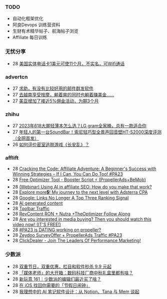 ### TODO
-  自动化框架优化
-  阿良Devops 训练营资料
-  生财有术精华帖子、航海帖子浏览
-  Affiliate 每日训练

### 无忧分享
<!-- ruyo:START -->
-  28 [美国实体电话卡1美元可使11个月，不实名，可Wifi通话](https://51.ruyo.net/18487.html)<!-- ruyo:END -->

### advertcn
<!-- advertcn:START -->
-  27 [求助，有没有比较好用的邮件群发软件](https://www.advertcn.com/forum.php?mod=viewthread&tid=112297)
-  27 [去越南享受按摩，躺着爽的同时也躺着赚美金……](https://www.advertcn.com/forum.php?mod=viewthread&tid=112296)
-  27 [美亚增加了接近5%佣金活动，为期3个月](https://www.advertcn.com/forum.php?mod=viewthread&tid=112294)<!-- advertcn:END -->

### zhihu
<!-- zhihu:START -->
-  27 [2023年618大屏轻薄本怎么选？LG gram全家桶，总有一款适合你](http://zhuanlan.zhihu.com/p/632641888?utm_campaign=rss&utm_medium=rss&utm_source=rss&utm_content=title)
-  27 [年轻人的第一台SoundBar！索尼轻巧型全景声回音壁HT-S2000深度评测（全网首发）](http://zhuanlan.zhihu.com/p/630990296?utm_campaign=rss&utm_medium=rss&utm_source=rss&utm_content=title)
-  26 [如何评价密室逃脱游戏《长安乱》？](http://www.zhihu.com/question/563950552/answer/3045961312?utm_campaign=rss&utm_medium=rss&utm_source=rss&utm_content=title)<!-- zhihu:END -->

### afflift
<!-- afflift:START -->
-  28 [Cracking the Code: Affiliate Adventure: A Beginner&#39;s Success with Winning Strategies – If I Can, You Can Do Too! #PA23](https://afflift.com/f/threads/cracking-the-code-affiliate-adventure-a-beginners-success-with-winning-strategies-%E2%80%93-if-i-can-you-can-do-too-pa23.11559/)
-  28 [Free Optimizer Tool - Booster Script ⚡ &lpar;PropellerAds+BeMob&rpar;](https://afflift.com/f/threads/free-optimizer-tool-booster-script-%E2%9A%A1-propellerads-bemob.10601/)
-  28 [&lpar;Webinar&rpar; Using AI in affiliate SEO: How do you make that work?](https://afflift.com/f/threads/webinar-using-ai-in-affiliate-seo-how-do-you-make-that-work.11697/)
-  28 [Explore more💲! My journey to the next level with Adsterra CPA](https://afflift.com/f/threads/explore-more%F0%9F%92%B2-my-journey-to-the-next-level-with-adsterra-cpa.11688/)
-  28 [Google: Links No Longer A Top Three Ranking Signal](https://afflift.com/f/threads/google-links-no-longer-a-top-three-ranking-signal.11681/)
-  28 [AI generated content](https://afflift.com/f/threads/ai-generated-content.11698/)
-  28 [Toolbar Traffic](https://afflift.com/f/threads/toolbar-traffic.11416/)
-  28 [RevContent RON + Nutra +TheOptimizer Follow Along](https://afflift.com/f/threads/revcontent-ron-nutra-theoptimizer-follow-along.7210/)
-  28 [Are you interested in media buying? Then you should watch this video now! &lpar;IT&#39;S FREE!&rpar;](https://afflift.com/f/threads/are-you-interested-in-media-buying-then-you-should-watch-this-video-now-its-free.11661/)
-  28 [#PA23 is DATING working on propeller?](https://afflift.com/f/threads/pa23-is-dating-working-on-propeller.11678/)
-  28 [Zeydoo SurveyOffer + PropellerAds Traffic #PA23](https://afflift.com/f/threads/zeydoo-surveyoffer-propellerads-traffic-pa23.11694/)
-  28 [ClickDealer - Join The Leaders Of Performance Marketing!](https://afflift.com/f/threads/clickdealer-join-the-leaders-of-performance-marketing.2440/)<!-- afflift:END -->

### 少数派
<!-- sspai:START -->
-  28 [双重节日，双重优惠，栏目和软件秒杀 9.9 元起](https://sspai.com/post/83295)
-  28 [「媒体老师」的大开箱：数码科技厂商中秋礼盒里都有啥？](https://sspai.com/post/83298)
-  28 [新玩意 161｜少数派的编辑们最近买了啥？](https://sspai.com/post/83297)
-  28 [在 iOS 找回你需要的「节假日闹钟」](https://sspai.com/prime/story/shortcuts-holiday-alarm)
-  28 [我理想中的 AI 笔记软件设计：从 Notion、Tana 与 Mem 谈起](https://sspai.com/post/83198)<!-- sspai:END -->
